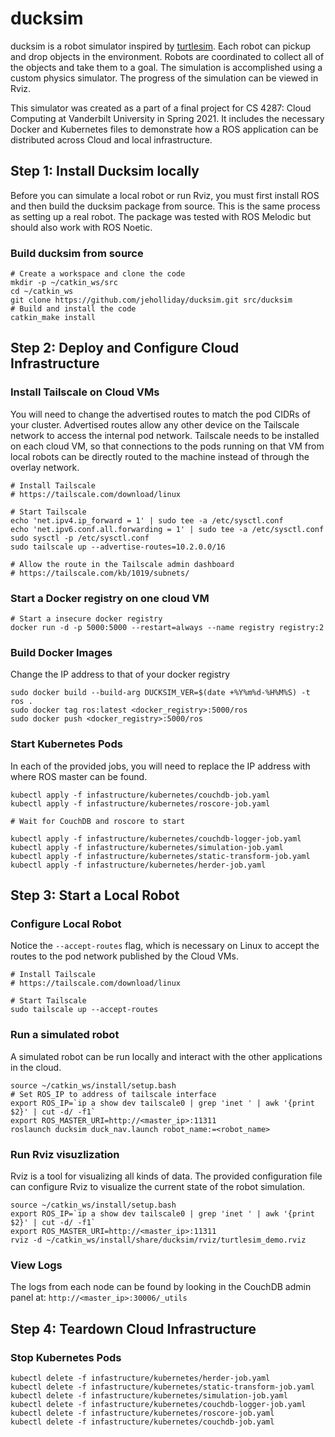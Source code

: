 # ducksim

ducksim is a robot simulator inspired by [turtlesim](http://wiki.ros.org/turtlesim).
Each robot can pickup and drop objects in the environment. Robots are coordinated to
collect all of the objects and take them to a goal. The simulation is accomplished using
a custom physics simulator. The progress of the simulation can be viewed in Rviz.

This simulator was created as a part of a final project for CS 4287: Cloud Computing
at Vanderbilt University in Spring 2021. It includes the necessary Docker and
Kubernetes files to demonstrate how a ROS application can be distributed across
Cloud and local infrastructure.

## Step 1: Install Ducksim locally

Before you can simulate a local robot or run Rviz, you must first install ROS and then
build the ducksim package from source. This is the same process as setting up a real
robot. The package was tested with ROS Melodic but should also work with ROS Noetic.

### Build ducksim from source
```
# Create a workspace and clone the code
mkdir -p ~/catkin_ws/src
cd ~/catkin_ws
git clone https://github.com/jeholliday/ducksim.git src/ducksim
# Build and install the code
catkin_make install
```

## Step 2: Deploy and Configure Cloud Infrastructure

### Install Tailscale on Cloud VMs
You will need to change the advertised routes to match the pod CIDRs of your cluster.
Advertised routes allow any other device on the Tailscale network to access the
internal pod network. Tailscale needs to be installed on each cloud VM, so that
connections to the pods running on that VM from local robots can be directly routed
to the machine instead of through the overlay network.
```
# Install Tailscale
# https://tailscale.com/download/linux

# Start Tailscale
echo 'net.ipv4.ip_forward = 1' | sudo tee -a /etc/sysctl.conf
echo 'net.ipv6.conf.all.forwarding = 1' | sudo tee -a /etc/sysctl.conf
sudo sysctl -p /etc/sysctl.conf
sudo tailscale up --advertise-routes=10.2.0.0/16

# Allow the route in the Tailscale admin dashboard
# https://tailscale.com/kb/1019/subnets/
```

### Start a Docker registry on one cloud VM
```
# Start a insecure docker registry
docker run -d -p 5000:5000 --restart=always --name registry registry:2
```

### Build Docker Images
Change the IP address to that of your docker registry
```
sudo docker build --build-arg DUCKSIM_VER=$(date +%Y%m%d-%H%M%S) -t ros .
sudo docker tag ros:latest <docker_registry>:5000/ros
sudo docker push <docker_registry>:5000/ros
```

### Start Kubernetes Pods
In each of the provided jobs, you will need to replace the IP address with where ROS master can be found.
```
kubectl apply -f infastructure/kubernetes/couchdb-job.yaml
kubectl apply -f infastructure/kubernetes/roscore-job.yaml

# Wait for CouchDB and roscore to start

kubectl apply -f infastructure/kubernetes/couchdb-logger-job.yaml
kubectl apply -f infastructure/kubernetes/simulation-job.yaml
kubectl apply -f infastructure/kubernetes/static-transform-job.yaml
kubectl apply -f infastructure/kubernetes/herder-job.yaml
```

## Step 3: Start a Local Robot

### Configure Local Robot
Notice the `--accept-routes` flag, which is necessary on Linux to accept the routes
to the pod network published by the Cloud VMs.
```
# Install Tailscale
# https://tailscale.com/download/linux

# Start Tailscale
sudo tailscale up --accept-routes
```

### Run a simulated robot
A simulated robot can be run locally and interact with the other applications in
the cloud. 
```
source ~/catkin_ws/install/setup.bash
# Set ROS_IP to address of tailscale interface
export ROS_IP=`ip a show dev tailscale0 | grep 'inet ' | awk '{print $2}' | cut -d/ -f1`
export ROS_MASTER_URI=http://<master_ip>:11311
roslaunch ducksim duck_nav.launch robot_name:=<robot_name>
```

### Run Rviz visuzlization
Rviz is a tool for visualizing all kinds of data. The provided configuration file
can configure Rviz to visualize the current state of the robot simulation.
```
source ~/catkin_ws/install/setup.bash
export ROS_IP=`ip a show dev tailscale0 | grep 'inet ' | awk '{print $2}' | cut -d/ -f1`
export ROS_MASTER_URI=http://<master_ip>:11311
rviz -d ~/catkin_ws/install/share/ducksim/rviz/turtlesim_demo.rviz
```

### View Logs
The logs from each node can be found by looking in the CouchDB admin panel at:
`http://<master_ip>:30006/_utils`

## Step 4: Teardown Cloud Infrastructure

### Stop Kubernetes Pods
```
kubectl delete -f infastructure/kubernetes/herder-job.yaml
kubectl delete -f infastructure/kubernetes/static-transform-job.yaml
kubectl delete -f infastructure/kubernetes/simulation-job.yaml
kubectl delete -f infastructure/kubernetes/couchdb-logger-job.yaml
kubectl delete -f infastructure/kubernetes/roscore-job.yaml
kubectl delete -f infastructure/kubernetes/couchdb-job.yaml
```